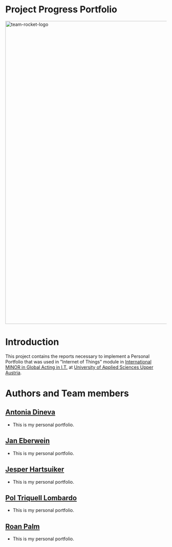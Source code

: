 Project Progress Portfolio
==============================

<img width="943" alt="team-rocket-logo" src="https://github.com/JanEberwein/team-rocket/assets/35955111/1c8c43a0-b868-4fa5-9d3c-e30d30a7de4e">

# Introduction
This project contains the reports necessary to implement a Personal Portfolio that was used in "Internet of Things" module in [International MINOR in Global Acting in I.T.](https://grauinformatica.udl.cat/en) at [ University of Applied Sciences Upper Austria](https://www.fh-ooe.at/en/).

# Authors and Team members
## [Antonia Dineva](https://github.com/ToniDineva)

* This is my personal portfolio.

## [Jan Eberwein](https://github.com/JanEberwein)

* This is my personal portfolio.

## [Jesper Hartsuiker](https://github.com/JesperHartsuiker)

* This is my personal portfolio.

## [Pol Triquell Lombardo](https://github.com/poltriquell)

* This is my personal portfolio.

## [Roan Palm](https://github.com/ro-palm)

* This is my personal portfolio.
